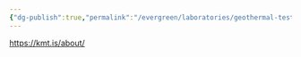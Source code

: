 ```yaml
---
{"dg-publish":true,"permalink":"/evergreen/laboratories/geothermal-test-sites/krafla-magma-testbed/"}
---
```


https://kmt.is/about/